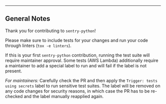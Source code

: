 <!-- Describe your PR here -->

---

## General Notes

Thank you for contributing to `sentry-python`!

Please make sure to include tests for your changes and run your code through linters (`tox -e linters`).

If this is your first `sentry-python` contribution, running the test suite will require maintainer approval. Some tests (AWS Lambda) additionally require a maintainer to add a special label to run and will fail if the label is not present.

_For maintainers:_ Carefully check the PR and then apply the `Trigger: tests using secrets` label to run sensitive test suites. The label will be removed on any code changes for security reasons, in which case the PR has to be re-checked and the label manually reapplied again.
